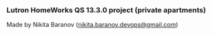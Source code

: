 ### Lutron HomeWorks QS 13.3.0 project (private apartments)

Made by Nikita Baranov (nikita.baranov.devops@gmail.com)
